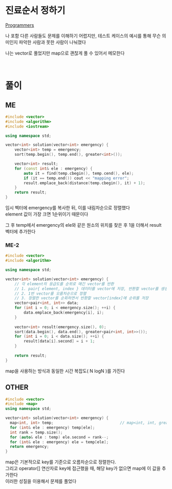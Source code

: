 
# 진료순서 정하기
[Programmers](https://school.programmers.co.kr/learn/courses/30/lessons/120835)<br>

나 포함 다른 사람들도 문제를 이해하기 어렵지만, 테스트 케이스의 예시를 통해 무슨 의미인지 파악한 사람과 못한 사람이 나눠졌다<br>

나는 vector로 풀었지만 map으로 괜찮게 풀 수 있어서 메모한다<Br>

<br>

# 풀이

## ME
```cpp
#include <vector>
#include <algorithm>
#include <iostream>

using namespace std;

vector<int> solution(vector<int> emergency) {
    vector<int> temp = emergency;
    sort(temp.begin(), temp.end(), greater<int>());

    vector<int> result;
    for (const int& ele : emergency) {
        auto it = find(temp.cbegin(), temp.cend(), ele);
        if (it == temp.end()) cout << "mapping error";
        result.emplace_back(distance(temp.cbegin(), it) + 1);
    }
    return result;
}
```
임시 벡터에 emergency를 복사한 뒤, 이를 내림차순으로 정렬했다<bR>
element 값이 가장 크면 1순위이기 때문이다<br>

그 후 temp에서 emergency의 ele와 같은 원소의 위치를 찾은 후 1을 더해서 result 벡터에 추가한다<br>

### ME-2
```cpp
#include <vector>
#include <algorithm>

using namespace std;

vector<int> solution(vector<int> emergency) {
    // 각 element의 응급도를 순위로 매긴 vector를 반환
    // 1. pair{ element, index } 데이터를 vector에 저장, 반환할 vector를 생성
    // 2. 1번 vector를 오름차순으로 정렬
    // 3. 정렬한 vector를 순회하면서 반환할 vector[index]에 순위를 저장
    vector<pair<int, int>> data;
    for (int i = 0; i < emergency.size(); ++i) {
        data.emplace_back(emergency[i], i);
    }
    
    vector<int> result(emergency.size(), 0);
    sort(data.begin(), data.end(), greater<pair<int, int>>());
    for (int i = 0; i < data.size(); ++i) {
        result[data[i].second] = i + 1;
    }
    
    return result;
}
```
map을 사용하는 방식과 동일한 시간 복잡도( N logN )를 가진다   

## OTHER
```cpp
#include <vector>
#include <map>
using namespace std;

vector<int> solution(vector<int> emergency) {
  map<int, int> temp;                             // map<int, int, greater<int>> temp; 가능
  for (int& ele : emergency) temp[ele];
  int rank = temp.size();
  for (auto& ele : temp) ele.second = rank--;
  for (int& ele : emergency) ele = temp[ele];
  return emergency;
}
```
map은 기본적으로 key를 기준으로 오름차순으로 정렬한다.<br>
그리고 operator[] 연산자로 key에 접근했을 때, 해당 key가 없으면 map에 이 값을 추가한다<br>
이러한 성질을 이용해서 문제를 풀었다<br>